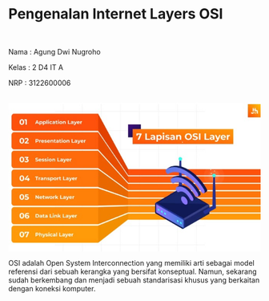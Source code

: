 <h1>Pengenalan Internet Layers OSI</h1>
</br>
<p>Nama : Agung Dwi Nugroho</p>
<p>Kelas : 2 D4 IT A</p>
<p>NRP : 3122600006</p>

</br>

<img align="center" class="osi-layers" src="./assets/tugas1/osi-layer.jpeg" />

<p>OSI adalah Open System Interconnection yang memiliki arti sebagai model referensi dari sebuah kerangka yang bersifat konseptual. Namun, sekarang sudah berkembang dan menjadi sebuah standarisasi khusus yang berkaitan dengan koneksi komputer. </p>
</br>
